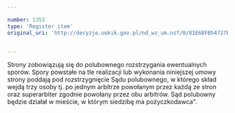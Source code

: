 ```yaml
---

number: 1353
type: 'Register item'
original_uri: 'http://decyzje.uokik.gov.pl/nd_wz_um.nsf/0/81E68FB54727EC5DC1257405003A07A0?OpenDocument'


---
```


Strony zobowiązują się do polubownego rozstrzygania ewentualnych sporów. Spory powstałe na tle realizacji lub wykonania niniejszej umowy strony poddają pod rozstrzygnięcie Sądu polubownego, w którego skład wejdą trzy osoby tj. po jednym arbitrze powołanym przez każdą ze stron oraz superarbiter zgodnie powołany przez obu arbitrów. Sąd polubowny będzie działał w mieście, w którym siedzibę ma pożyczkodawca".
